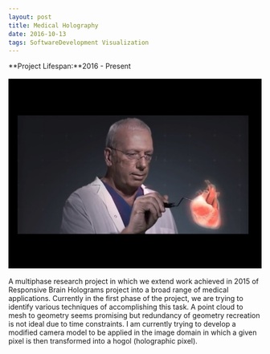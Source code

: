 ```yaml
---
layout: post
title: Medical Holography
date: 2016-10-13
tags: SoftwareDevelopment Visualization
---
```

**Project Lifespan\:**2016 - Present  
<br>
![MedicalHolography](../../../assets/img/projects/softwareDevelopment/MedicalHolography.jpg)

A multiphase research project in which we extend work achieved in 2015 of Responsive Brain Holograms project into a broad range of medical applications.  Currently in the first phase of the project, we are trying to identify various techniques of accomplishing this task.  A point cloud to mesh to geometry seems promising but redundancy of geometry recreation is not ideal due to time constraints. I am currently trying to develop a modified camera model to be applied in the image domain in which a given pixel is then transformed into a hogol (holographic pixel).